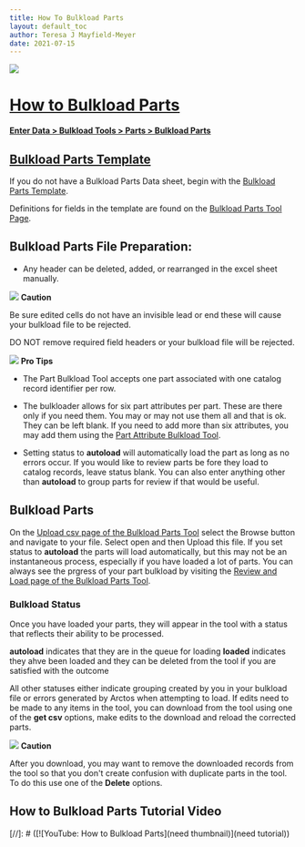```yaml
---
title: How To Bulkload Parts
layout: default_toc
author: Teresa J Mayfield-Meyer
date: 2021-07-15
---
```


![](https://raw.githubusercontent.com/ArctosDB/documentation-wiki/gh-pages/tutorial_images/Bear%20Work%20in%20Progress.JPG)

# [How to Bulkload Parts](#how-to-bulkload-parts)

**[Enter Data > Bulkload Tools > Parts > Bulkload Parts](https://arctos.database.museum/tools/BulkloadParts.cfm)**

## [Bulkload Parts Template](#bulkload-parts-template)

If you do not have a Bulkload Parts Data sheet, begin with the [Bulkload Parts Template](https://arctos.database.museum/tools/BulkloadParts.cfm?action=makeTemplate).

Definitions for fields in the template are found on the [Bulkload Parts Tool Page](https://arctos.database.museum/tools/BulkloadParts.cfm?action=ld).

## Bulkload Parts File Preparation:

* Any header can be deleted, added, or rearranged in the excel sheet manually. 

![](https://raw.githubusercontent.com/ArctosDB/documentation-wiki/gh-pages/tutorial_images/Bear%20Caution.jpg) **Caution**

Be sure edited cells do not have an invisible lead or end these will cause your bulkload file to be rejected. 

DO NOT remove required field headers or your bulkload file will be rejected.

![](https://raw.githubusercontent.com/ArctosDB/documentation-wiki/gh-pages/tutorial_images/Bear%20Pro.jpg) **Pro Tips**

* The Part Bulkload Tool accepts one part associated with one catalog record identifier per row.

* The bulkloader allows for six part attributes per part. These are there only if you need them. You may or may not use them all and that is ok. They can be left blank. If you need to add more than six attributes, you may add them using the [Part Attribute Bulkload Tool](https://arctos.database.museum/tools/BulkloadSpecimenPartAttribute.cfm). 

* Setting status to **autoload** will automatically load the part as long as no errors occur. If you would like to review parts be fore they load to catalog records, leave status blank. You can also enter anything other than **autoload** to group parts for review if that would be useful.

## Bulkload Parts 

On the [Upload csv page of the Bulkload Parts Tool](https://arctos.database.museum/tools/BulkloadParts.cfm?action=ld) select the Browse button and navigate to your file. Select open and then Upload this file. If you set status to **autoload** the parts will load automatically, but this may not be an instantaneous process, especially if you have loaded a lot of parts. You can always see the prgress of your part bulkload by visiting the [Review and Load page of the Bulkload Parts Tool](https://arctos.database.museum/tools/BulkloadParts.cfm).

### Bulkload Status

Once you have loaded your parts, they will appear in the tool with a status that reflects their ability to be processed.

**autoload** indicates that they are in the queue for loading
**loaded** indicates they ahve been loaded and they can be deleted from the tool if you are satisfied with the outcome

All other statuses either indicate grouping created by you in your bulkload file or errors generated by Arctos when attempting to load. If edits need to be made to any items in the tool, you can download from the tool using one of the **get csv** options, make edits to the download and reload the corrected parts.

![](https://raw.githubusercontent.com/ArctosDB/documentation-wiki/gh-pages/tutorial_images/Bear%20Caution.jpg) **Caution**

After you download, you may want to remove the downloaded records from the tool so that you don't create confusion with duplicate parts in the tool. To do this use one of the **Delete** options.

## How to Bulkload Parts Tutorial Video

[//]: # ([![YouTube: How to Bulkload Parts](need thumbnail)](need tutorial))
